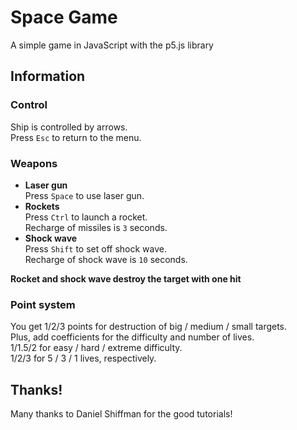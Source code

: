 # Space Game

A simple game in JavaScript with the p5.js library

## Information

### Control

Ship is controlled by arrows.<br />
Press `Esc` to return to the menu.

### Weapons

- **Laser gun**<br />
  Press `Space` to use laser gun.
- **Rockets**<br />
  Press `Ctrl` to launch a rocket.<br />
  Recharge of missiles is `3` seconds.
- **Shock wave**<br />
  Press `Shift` to set off shock wave.<br />
  Recharge of shock wave is `10` seconds.

**Rocket and shock wave destroy the target with one hit**

### Point system

You get 1/2/3 points for destruction of big / medium / small targets.<br />
Plus, add coefficients for the difficulty and number of lives.<br />
1/1.5/2 for easy / hard / extreme difficulty.<br />
1/2/3 for 5 / 3 / 1 lives, respectively.<br />

## Thanks!

Many thanks to Daniel Shiffman for the good tutorials!

